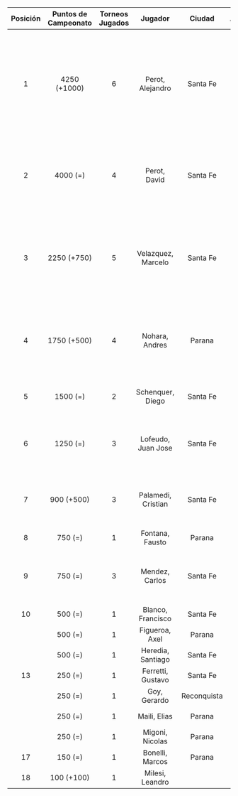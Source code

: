 |  Posición  |  Puntos de Campeonato  |  Torneos Jugados  |      Jugador       |   Ciudad    |  Afiliación  |                             Puntos sumados                              |
|:----------:|:----------------------:|:-----------------:|:------------------:|:-----------:|:------------:|:-----------------------------------------------------------------------:|
|     1      |      4250 (+1000)      |         6         |  Perot, Alejandro  |  Santa Fe   |   Atemeli    | 1000 (T06) + 1000 (T04) + 750 (T02) + 500 (T01) + 500 (T05) + 500 (T03) |
|     2      |        4000 (=)        |         4         |    Perot, David    |  Santa Fe   |   Atemeli    |            1000 (T05) + 1000 (T01) + 1000 (T02) + 1000 (T03)            |
|     3      |      2250 (+750)       |         5         | Velazquez, Marcelo |  Santa Fe   |   AteMeLi    |        750 (T06) + 500 (T02) + 500 (T01) + 250 (T05) + 250 (T03)        |
|     4      |      1750 (+500)       |         4         |   Nohara, Andres   |   Parana    |              |              500 (T04) + 500 (T06) + 500 (T02) + 250 (T03)              |
|     5      |        1500 (=)        |         2         |  Schenquer, Diego  |  Santa Fe   |   Atemeli    |                          750 (T01) + 750 (T03)                          |
|     6      |        1250 (=)        |         3         | Lofeudo, Juan Jose |  Santa Fe   |   Atemeli    |                    750 (T05) + 250 (T03) + 250 (T01)                    |
|     7      |       900 (+500)       |         3         | Palamedi, Cristian |  Santa Fe   |   Atemeli    |                    500 (T06) + 250 (T02) + 150 (T03)                    |
|     8      |        750 (=)         |         1         |  Fontana, Fausto   |   Parana    |   Aspatem    |                                750 (T04)                                |
|     9      |        750 (=)         |         3         |   Mendez, Carlos   |  Santa Fe   |   Atemeli    |                    250 (T05) + 250 (T03) + 250 (T02)                    |
|     10     |        500 (=)         |         1         | Blanco, Francisco  |  Santa Fe   |   Atemeli    |                                500 (T05)                                |
|            |        500 (=)         |         1         |   Figueroa, Axel   |   Parana    |   Aspatem    |                                500 (T04)                                |
|            |        500 (=)         |         1         | Heredia, Santiago  |  Santa Fe   |   Atemeli    |                                500 (T03)                                |
|     13     |        250 (=)         |         1         | Ferretti, Gustavo  |  Santa Fe   |   Atemeli    |                                250 (T01)                                |
|            |        250 (=)         |         1         |    Goy, Gerardo    | Reconquista |    ATMAR     |                                250 (T02)                                |
|            |        250 (=)         |         1         |    Maili, Elias    |   Parana    |   Aspatem    |                                250 (T04)                                |
|            |        250 (=)         |         1         |  Migoni, Nicolas   |   Parana    |   Aspatem    |                                250 (T02)                                |
|     17     |        150 (=)         |         1         |  Bonelli, Marcos   |   Parana    |   Aspatem    |                                150 (T02)                                |
|     18     |       100 (+100)       |         1         |  Milesi, Leandro   |             |              |                                100 (T06)                                |